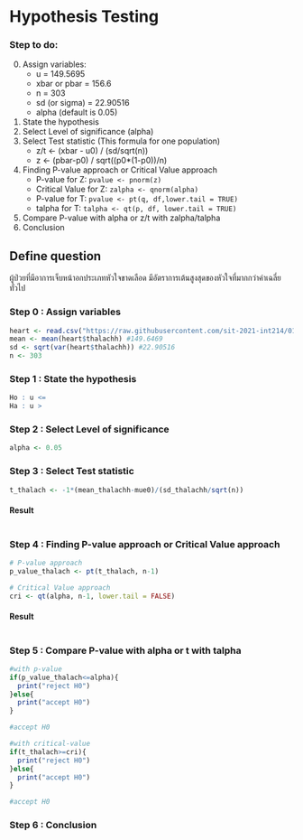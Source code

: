 # Hypothesis Testing

### Step to do:

0. Assign variables:
   - u = 149.5695
   - xbar or pbar = 156.6
   - n = 303
   - sd (or sigma) = 22.90516
   - alpha (default is 0.05)
1. State the hypothesis
2. Select Level of significance (alpha)
3. Select Test statistic (This formula for one population)
   - z/t <- (xbar - u0) / (sd/sqrt(n))
   - z <- (pbar-p0) / sqrt((p0\*(1-p0))/n)
4. Finding P-value approach or Critical Value approach
   - P-value for Z: `pvalue <- pnorm(z)`
   - Critical Value for Z: `zalpha <- qnorm(alpha)`
   - P-value for T: `pvalue <- pt(q, df,lower.tail = TRUE)`
   - talpha for T: `talpha <- qt(p, df, lower.tail = TRUE)`
5. Compare P-value with alpha or z/t with zalpha/talpha
6. Conclusion
## Define question
ผู้ป่วยที่มีอาการเจ็บหน้าอกประเภทหัวใจขาดเลือด มีอัตราการเต้นสูงสุดของหัวใจที่มากกว่าค่าเฉลี่ยทั่วไป

### Step 0 : Assign variables
``` r
heart <- read.csv("https://raw.githubusercontent.com/sit-2021-int214/016_Heart-Attack-Analysis-Prediction-Dataset/main/team-assignment/midterm/Cleaning%20Data/heart-attack-cleaning.csv")
mean <- mean(heart$thalachh) #149.6469
sd <- sqrt(var(heart$thalachh)) #22.90516
n <- 303
```
### Step 1 : State the hypothesis
``` r
Ho : u <= 
Ha : u >
```

### Step 2 : Select Level of significance
``` r
alpha <- 0.05
```

### Step 3 : Select Test statistic
```r
t_thalach <- -1*(mean_thalachh-mue0)/(sd_thalachh/sqrt(n))
```
#### Result
``` r

```
### Step 4 : Finding P-value approach or Critical Value approach
```r
# P-value approach
p_value_thalach <- pt(t_thalach, n-1)

# Critical Value approach
cri <- qt(alpha, n-1, lower.tail = FALSE)
```
#### Result
``` r
```

### Step 5 : Compare P-value with alpha or t with talpha
``` r
#with p-value
if(p_value_thalach<=alpha){
  print("reject H0")
}else{
  print("accept H0")
}

#accept H0

#with critical-value
if(t_thalach>=cri){
  print("reject H0")
}else{
  print("accept H0")
}

#accept H0
```

### Step 6 : Conclusion


